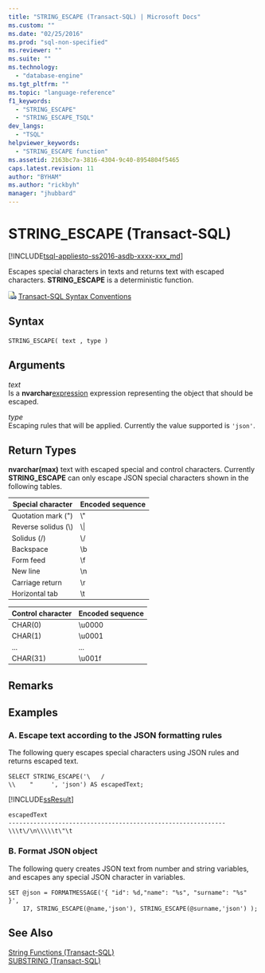 ```yaml
---
title: "STRING_ESCAPE (Transact-SQL) | Microsoft Docs"
ms.custom: ""
ms.date: "02/25/2016"
ms.prod: "sql-non-specified"
ms.reviewer: ""
ms.suite: ""
ms.technology: 
  - "database-engine"
ms.tgt_pltfrm: ""
ms.topic: "language-reference"
f1_keywords: 
  - "STRING_ESCAPE"
  - "STRING_ESCAPE_TSQL"
dev_langs: 
  - "TSQL"
helpviewer_keywords: 
  - "STRING_ESCAPE function"
ms.assetid: 2163bc7a-3816-4304-9c40-8954804f5465
caps.latest.revision: 11
author: "BYHAM"
ms.author: "rickbyh"
manager: "jhubbard"
---
```

# STRING_ESCAPE (Transact-SQL)
[!INCLUDE[tsql-appliesto-ss2016-asdb-xxxx-xxx_md](../../includes/tsql-appliesto-ss2016-asdb-xxxx-xxx-md.md)]

  Escapes special characters in texts and returns text with escaped characters. **STRING_ESCAPE** is a deterministic function.  
  
 ![Topic link icon](../../database-engine/configure-windows/media/topic-link.gif "Topic link icon") [Transact-SQL Syntax Conventions](../../t-sql/language-elements/transact-sql-syntax-conventions-transact-sql.md)  
  
## Syntax  
  
```  
STRING_ESCAPE( text , type )  
```  
  
## Arguments  
 *text*  
 Is a **nvarchar**[expression](../../t-sql/language-elements/expressions-transact-sql.md) expression representing the object that should be escaped.  
  
 *type*  
 Escaping rules that will be applied. Currently the value supported is `'json'`.  
  
## Return Types  
 **nvarchar(max)** text with escaped special and control characters. Currently **STRING_ESCAPE** can only escape JSON special characters shown in the following tables.  
  
|Special character|Encoded sequence|  
|-----------------------|----------------------|  
|Quotation mark (")|\\"|  
|Reverse solidus (\\)|\\\|  
|Solidus (/)|\\/|  
|Backspace|\b|  
|Form feed|\f|  
|New line|\n|  
|Carriage return|\r|  
|Horizontal tab|\t|  
  
|Control character|Encoded sequence|  
|-----------------------|----------------------|  
|CHAR(0)|\u0000|  
|CHAR(1)|\u0001|  
|...|...|  
|CHAR(31)|\u001f|  
  
## Remarks  
  
## Examples  
  
### A.  Escape text according to the JSON formatting rules  
 The following query escapes special characters using JSON rules and returns escaped text.  
  
```  
SELECT STRING_ESCAPE('\   /  
\\    "     ', 'json') AS escapedText;  
```  
  
 [!INCLUDE[ssResult](../../includes/ssresult-md.md)]  
  
 ```
escapedText  
-------------------------------------------------------------  
\\\t\/\n\\\\\t\"\t
```  
  
### B. Format JSON object  
 The following query creates JSON text from number and string variables, and escapes any special JSON character in variables.  
  
```  
SET @json = FORMATMESSAGE('{ "id": %d,"name": "%s", "surname": "%s" }',   
    17, STRING_ESCAPE(@name,'json'), STRING_ESCAPE(@surname,'json') );  
```  
  
## See Also  
 [String Functions &#40;Transact-SQL&#41;](../../t-sql/functions/string-functions-transact-sql.md)   
 [SUBSTRING &#40;Transact-SQL&#41;](../../t-sql/functions/substring-transact-sql.md)  
  
  
